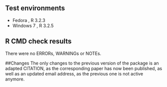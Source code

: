 ## Test environments
* Fedora , R 3.2.3
* Windows 7 , R 3.2.5

## R CMD check results
There were no ERRORs, WARNINGs or NOTEs. 

##Changes
The only changes to the previous version of the package is an adapted CITATION, as the corresponding paper has now been published, as well as an updated email address, as the previous one is not active anymore.

